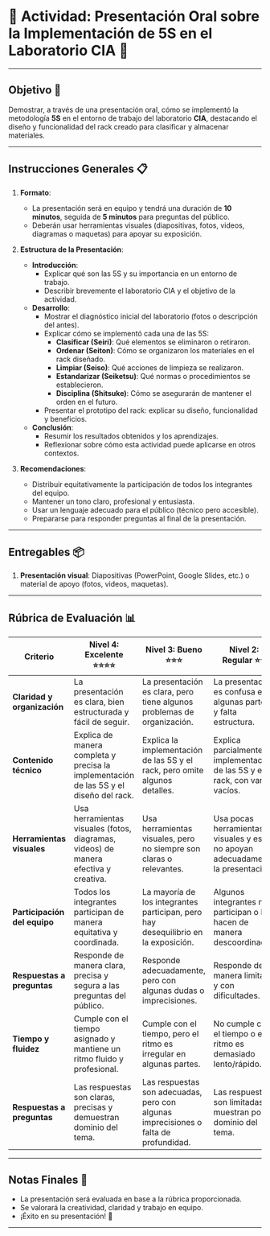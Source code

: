 # 🎤 Actividad: Presentación Oral sobre la Implementación de 5S en el Laboratorio CIA 🧪

---

## **Objetivo** 🎯  
Demostrar, a través de una presentación oral, cómo se implementó la metodología **5S** en el entorno de trabajo del laboratorio **CIA**, destacando el diseño y funcionalidad del rack creado para clasificar y almacenar materiales.

---

## **Instrucciones Generales** 📋

1. **Formato**:  
   - La presentación será en equipo y tendrá una duración de **10 minutos**, seguida de **5 minutos** para preguntas del público.  
   - Deberán usar herramientas visuales (diapositivas, fotos, videos, diagramas o maquetas) para apoyar su exposición.  

2. **Estructura de la Presentación**:  
   - **Introducción**:  
     - Explicar qué son las 5S y su importancia en un entorno de trabajo.  
     - Describir brevemente el laboratorio CIA y el objetivo de la actividad.  
   - **Desarrollo**:  
     - Mostrar el diagnóstico inicial del laboratorio (fotos o descripción del antes).  
     - Explicar cómo se implementó cada una de las 5S:  
       - **Clasificar (Seiri)**: Qué elementos se eliminaron o retiraron.  
       - **Ordenar (Seiton)**: Cómo se organizaron los materiales en el rack diseñado.  
       - **Limpiar (Seiso)**: Qué acciones de limpieza se realizaron.  
       - **Estandarizar (Seiketsu)**: Qué normas o procedimientos se establecieron.  
       - **Disciplina (Shitsuke)**: Cómo se asegurarán de mantener el orden en el futuro.  
     - Presentar el prototipo del rack: explicar su diseño, funcionalidad y beneficios.  
   - **Conclusión**:  
     - Resumir los resultados obtenidos y los aprendizajes.  
     - Reflexionar sobre cómo esta actividad puede aplicarse en otros contextos.  

3. **Recomendaciones**:  
   - Distribuir equitativamente la participación de todos los integrantes del equipo.  
   - Mantener un tono claro, profesional y entusiasta.  
   - Usar un lenguaje adecuado para el público (técnico pero accesible).  
   - Prepararse para responder preguntas al final de la presentación.  

---

## **Entregables** 📦

1. **Presentación visual**: Diapositivas (PowerPoint, Google Slides, etc.) o material de apoyo (fotos, videos, maquetas).  

---

## **Rúbrica de Evaluación** 📊

| **Criterio**               | **Nivel 4: Excelente** ⭐⭐⭐⭐                                                                 | **Nivel 3: Bueno** ⭐⭐⭐                                                                 | **Nivel 2: Regular** ⭐⭐                                                              | **Nivel 1: Deficiente** ⭐                                                          |
|----------------------------|---------------------------------------------------------------------------------------|-----------------------------------------------------------------------------------|-----------------------------------------------------------------------------------|-----------------------------------------------------------------------------------|
| **Claridad y organización** | La presentación es clara, bien estructurada y fácil de seguir.                        | La presentación es clara, pero tiene algunos problemas de organización.            | La presentación es confusa en algunas partes y falta estructura.                  | La presentación es desorganizada y difícil de seguir.                             |
| **Contenido técnico**       | Explica de manera completa y precisa la implementación de las 5S y el diseño del rack.| Explica la implementación de las 5S y el rack, pero omite algunos detalles.       | Explica parcialmente la implementación de las 5S y el rack, con varios vacíos.    | No explica adecuadamente la implementación de las 5S ni el diseño del rack.       |
| **Herramientas visuales**   | Usa herramientas visuales (fotos, diagramas, videos) de manera efectiva y creativa.  | Usa herramientas visuales, pero no siempre son claras o relevantes.               | Usa pocas herramientas visuales y estas no apoyan adecuadamente la presentación.  | No usa herramientas visuales o estas son irrelevantes.                            |
| **Participación del equipo**| Todos los integrantes participan de manera equitativa y coordinada.                  | La mayoría de los integrantes participan, pero hay desequilibrio en la exposición.| Algunos integrantes no participan o lo hacen de manera descoordinada.             | Solo uno o dos integrantes participan, y no hay coordinación en el equipo.        |
| **Respuestas a preguntas**  | Responde de manera clara, precisa y segura a las preguntas del público.               | Responde adecuadamente, pero con algunas dudas o imprecisiones.                   | Responde de manera limitada y con dificultades.                                   | No responde adecuadamente a las preguntas o evade las respuestas.                 |
| **Tiempo y fluidez**        | Cumple con el tiempo asignado y mantiene un ritmo fluido y profesional.               | Cumple con el tiempo, pero el ritmo es irregular en algunas partes.               | No cumple con el tiempo o el ritmo es demasiado lento/rápido.                     | No cumple con el tiempo y la presentación es incoherente.                         |
| **Respuestas a preguntas**  | Las respuestas son claras, precisas y demuestran dominio del tema.                   | Las respuestas son adecuadas, pero con algunas imprecisiones o falta de profundidad.| Las respuestas son limitadas y muestran poco dominio del tema.                    | Las respuestas son confusas, incorrectas o evaden la pregunta.                    | 

---

## **Notas Finales** 📌  
- La presentación será evaluada en base a la rúbrica proporcionada.  
- Se valorará la creatividad, claridad y trabajo en equipo.  
- ¡Éxito en su presentación! 🚀  

---
